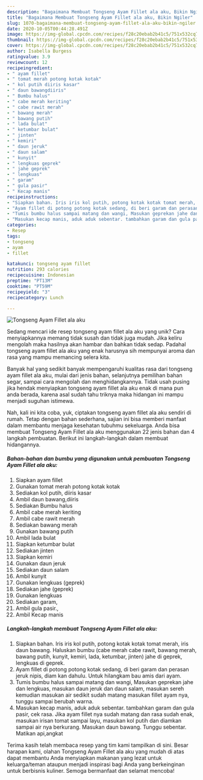 ```yaml
---
description: "Bagaimana Membuat Tongseng Ayam Fillet ala aku, Bikin Ngiler"
title: "Bagaimana Membuat Tongseng Ayam Fillet ala aku, Bikin Ngiler"
slug: 1070-bagaimana-membuat-tongseng-ayam-fillet-ala-aku-bikin-ngiler
date: 2020-10-05T00:44:28.491Z
image: https://img-global.cpcdn.com/recipes/f28c20ebab2b41c5/751x532cq70/tongseng-ayam-fillet-ala-aku-foto-resep-utama.jpg
thumbnail: https://img-global.cpcdn.com/recipes/f28c20ebab2b41c5/751x532cq70/tongseng-ayam-fillet-ala-aku-foto-resep-utama.jpg
cover: https://img-global.cpcdn.com/recipes/f28c20ebab2b41c5/751x532cq70/tongseng-ayam-fillet-ala-aku-foto-resep-utama.jpg
author: Isabella Burgess
ratingvalue: 3.9
reviewcount: 12
recipeingredient:
- " ayam fillet"
- " tomat merah potong kotak kotak"
- " kol putih diiris kasar"
- " daun bawangdiiris"
- " Bumbu halus"
- " cabe merah keriting"
- " cabe rawit merah"
- " bawang merah"
- " bawang putih"
- " lada bulat"
- " ketumbar bulat"
- " jinten"
- " kemiri"
- " daun jeruk"
- " daun salam"
- " kunyit"
- " lengkuas geprek"
- " jahe geprek"
- " lengkuas"
- " garam"
- " gula pasir"
- " Kecap manis"
recipeinstructions:
- "Siapkan bahan. Iris iris kol putih, potong kotak kotak tomat merah, iris daun bawang. Haluskan bumbu (cabe merah cabe rawit, bawang merah, bawang putih, kunyit, kemiri, lada, ketumbar, jinten) jahe di geprek, lengkuas di geprek."
- "Ayam fillet di potong potong kotak sedang, di beri garam dan perasan jeruk nipis, diam kan dahulu. Untuk hilangkam bau amis dari ayam."
- "Tumis bumbu halus sampai matang dan wangi, Masukan geprekan jahe dan lengkuas, masukan daun jeruk dan daun salam, masukan sereh kemudian masukan air sedikit sudah matang masukan fillet ayam nya, tunggu sampai berubah warna."
- "Masukan kecap manis, aduk aduk sebentar. tambahkan garam dan gula pasir, cek rasa. Jika ayam fillet nya sudah matang dan rasa sudah enak, masukan irisan tomat sampai layu, masukan kol putih dan diamkan sampai air nya berkurang. Masukan daun bawang. Tunggu sebentar. Matikan api,angkat"
categories:
- Resep
tags:
- tongseng
- ayam
- fillet

katakunci: tongseng ayam fillet 
nutrition: 293 calories
recipecuisine: Indonesian
preptime: "PT13M"
cooktime: "PT59M"
recipeyield: "3"
recipecategory: Lunch

---
```



![Tongseng Ayam Fillet ala aku](https://img-global.cpcdn.com/recipes/f28c20ebab2b41c5/751x532cq70/tongseng-ayam-fillet-ala-aku-foto-resep-utama.jpg)

Sedang mencari ide resep tongseng ayam fillet ala aku yang unik? Cara menyiapkannya memang tidak susah dan tidak juga mudah. Jika keliru mengolah maka hasilnya akan hambar dan bahkan tidak sedap. Padahal tongseng ayam fillet ala aku yang enak harusnya sih mempunyai aroma dan rasa yang mampu memancing selera kita.

Banyak hal yang sedikit banyak mempengaruhi kualitas rasa dari tongseng ayam fillet ala aku, mulai dari jenis bahan, selanjutnya pemilihan bahan segar, sampai cara mengolah dan menghidangkannya. Tidak usah pusing jika hendak menyiapkan tongseng ayam fillet ala aku enak di mana pun anda berada, karena asal sudah tahu triknya maka hidangan ini mampu menjadi suguhan istimewa.




Nah, kali ini kita coba, yuk, ciptakan tongseng ayam fillet ala aku sendiri di rumah. Tetap dengan bahan sederhana, sajian ini bisa memberi manfaat dalam membantu menjaga kesehatan tubuhmu sekeluarga. Anda bisa membuat Tongseng Ayam Fillet ala aku menggunakan 22 jenis bahan dan 4 langkah pembuatan. Berikut ini langkah-langkah dalam membuat hidangannya.

<!--inarticleads1-->

##### Bahan-bahan dan bumbu yang digunakan untuk pembuatan Tongseng Ayam Fillet ala aku:

1. Siapkan  ayam fillet
1. Gunakan  tomat merah potong kotak kotak
1. Sediakan  kol putih, diiris kasar
1. Ambil  daun bawang,diiris
1. Sediakan  Bumbu halus
1. Ambil  cabe merah keriting
1. Ambil  cabe rawit merah
1. Sediakan  bawang merah
1. Gunakan  bawang putih
1. Ambil  lada bulat
1. Siapkan  ketumbar bulat
1. Sediakan  jinten
1. Siapkan  kemiri
1. Gunakan  daun jeruk
1. Sediakan  daun salam
1. Ambil  kunyit
1. Gunakan  lengkuas (geprek)
1. Sediakan  jahe (geprek)
1. Gunakan  lengkuas
1. Sediakan  garam,
1. Ambil  gula pasir.,
1. Ambil  Kecap manis




<!--inarticleads2-->

##### Langkah-langkah membuat Tongseng Ayam Fillet ala aku:

1. Siapkan bahan. Iris iris kol putih, potong kotak kotak tomat merah, iris daun bawang. Haluskan bumbu (cabe merah cabe rawit, bawang merah, bawang putih, kunyit, kemiri, lada, ketumbar, jinten) jahe di geprek, lengkuas di geprek.
1. Ayam fillet di potong potong kotak sedang, di beri garam dan perasan jeruk nipis, diam kan dahulu. Untuk hilangkam bau amis dari ayam.
1. Tumis bumbu halus sampai matang dan wangi, Masukan geprekan jahe dan lengkuas, masukan daun jeruk dan daun salam, masukan sereh kemudian masukan air sedikit sudah matang masukan fillet ayam nya, tunggu sampai berubah warna.
1. Masukan kecap manis, aduk aduk sebentar. tambahkan garam dan gula pasir, cek rasa. Jika ayam fillet nya sudah matang dan rasa sudah enak, masukan irisan tomat sampai layu, masukan kol putih dan diamkan sampai air nya berkurang. Masukan daun bawang. Tunggu sebentar. Matikan api,angkat




Terima kasih telah membaca resep yang tim kami tampilkan di sini. Besar harapan kami, olahan Tongseng Ayam Fillet ala aku yang mudah di atas dapat membantu Anda menyiapkan makanan yang lezat untuk keluarga/teman ataupun menjadi inspirasi bagi Anda yang berkeinginan untuk berbisnis kuliner. Semoga bermanfaat dan selamat mencoba!
